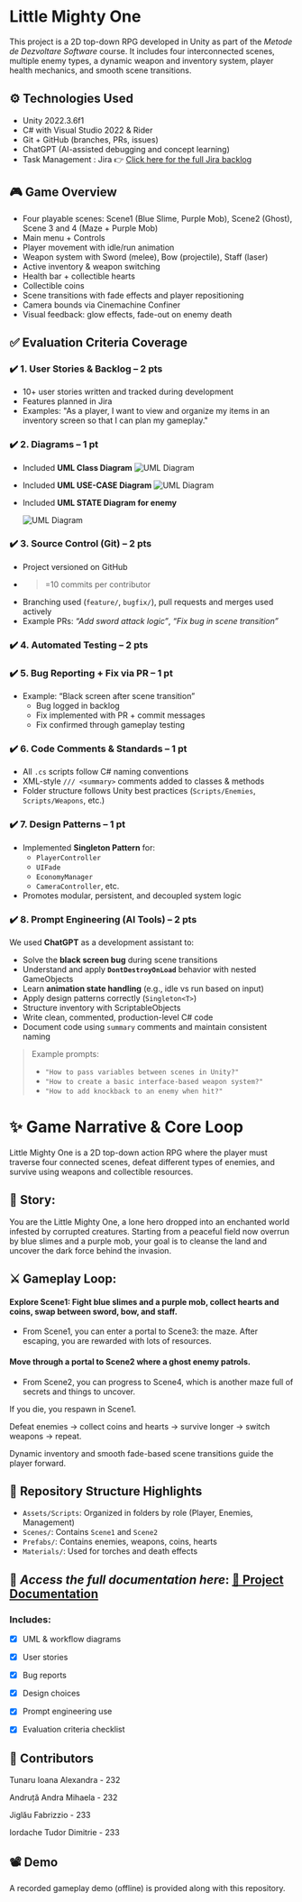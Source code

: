 # Little Mighty One

This project is a 2D top-down RPG developed in Unity as part of the *Metode de Dezvoltare Software* course. It includes four interconnected scenes, multiple enemy types, a dynamic weapon and inventory system, player health mechanics, and smooth scene transitions.



## ⚙️ Technologies Used
- Unity 2022.3.6f1
- C# with Visual Studio 2022 & Rider
- Git + GitHub (branches, PRs, issues)
- ChatGPT (AI-assisted debugging and concept learning)
- Task Management : Jira  👉 [Click here for the full Jira backlog](https://andraandruta60.atlassian.net/jira/software/projects/SCRUM/boards/1/backlog?epics=visible&atlOrigin=eyJpIjoiMmYwMWFmOGU0MGU0NGY5M2FiMTMyN2UzZDc4NTEzYTciLCJwIjoiaiJ9)



## 🎮 Game Overview
- Four playable scenes: Scene1 (Blue Slime, Purple Mob), Scene2 (Ghost), Scene 3 and 4 (Maze + Purple Mob)
- Main menu + Controls
- Player movement with idle/run animation
- Weapon system with Sword (melee), Bow (projectile), Staff (laser)
- Active inventory & weapon switching
- Health bar + collectible hearts
- Collectible coins
- Scene transitions with fade effects and player repositioning
- Camera bounds via Cinemachine Confiner
- Visual feedback: glow effects, fade-out on enemy death



## ✅ Evaluation Criteria Coverage

### ✔️ 1. User Stories & Backlog – **2 pts**
- 10+ user stories written and tracked during development  
- Features planned in Jira  
- Examples: "As a player, I want to view and organize my items in an inventory screen so that I can plan my gameplay."

### ✔️ 2. Diagrams – **1 pt**
- Included **UML Class Diagram**
  ![UML Diagram](images-for-readme/UML-MDS-final.drawio.png)
  
- Included **UML USE-CASE Diagram**
  ![UML Diagram](images-for-readme/UML-MDS-USE-CASE.drawio.png)
  
- Included **UML STATE Diagram for enemy**
  
  ![UML Diagram](images-for-readme/UML-MDS-StateDiagram-ENEMY.drawio.png)


### ✔️ 3. Source Control (Git) – **2 pts**
- Project versioned on GitHub  
- >=10 commits per contributor  
- Branching used (`feature/`, `bugfix/`), pull requests and merges used actively  
- Example PRs: *“Add sword attack logic”*, *“Fix bug in scene transition”*

### ✔️ 4. Automated Testing – **2 pts**


### ✔️ 5. Bug Reporting + Fix via PR – **1 pt**
- Example: “Black screen after scene transition”  
  - Bug logged in backlog  
  - Fix implemented with PR + commit messages  
  - Fix confirmed through gameplay testing

### ✔️ 6. Code Comments & Standards – **1 pt**
- All `.cs` scripts follow C# naming conventions  
- XML-style `/// <summary>` comments added to classes & methods  
- Folder structure follows Unity best practices (`Scripts/Enemies`, `Scripts/Weapons`, etc.)

### ✔️ 7. Design Patterns – **1 pt**
- Implemented **Singleton Pattern** for:
  - `PlayerController`
  - `UIFade`
  - `EconomyManager`
  - `CameraController`, etc.
- Promotes modular, persistent, and decoupled system logic

### ✔️ 8. Prompt Engineering (AI Tools) – **2 pts**
We used **ChatGPT** as a development assistant to:

- Solve the **black screen bug** during scene transitions
- Understand and apply **`DontDestroyOnLoad`** behavior with nested GameObjects
- Learn **animation state handling** (e.g., idle vs run based on input)
- Apply design patterns correctly (`Singleton<T>`)
- Structure inventory with ScriptableObjects
- Write clean, commented, production-level C# code
- Document code using `summary` comments and maintain consistent naming

> Example prompts:
> - `"How to pass variables between scenes in Unity?"`
> - `"How to create a basic interface-based weapon system?"`
> - `"How to add knockback to an enemy when hit?"`


# ✨ Game Narrative & Core Loop
Little Mighty One is a 2D top-down action RPG where the player must traverse four connected scenes, defeat different types of enemies, and survive using weapons and collectible resources.

## 🧙 Story:
You are the Little Mighty One, a lone hero dropped into an enchanted world infested by corrupted creatures. Starting from a peaceful field now overrun by blue slimes and a purple mob, your goal is to cleanse the land and uncover the dark force behind the invasion.

## ⚔️ Gameplay Loop:

#### Explore Scene1: Fight blue slimes and a purple mob, collect hearts and coins, swap between sword, bow, and staff.

- From Scene1, you can enter a portal to Scene3: the maze. After escaping, you are rewarded with lots of resources.

#### Move through a portal to Scene2 where a ghost enemy patrols.

- From Scene2, you can progress to Scene4, which is another maze full of secrets and things to uncover.

If you die, you respawn in Scene1.

Defeat enemies → collect coins and hearts → survive longer → switch weapons → repeat.

Dynamic inventory and smooth fade-based scene transitions guide the player forward.

## 📁 Repository Structure Highlights
- `Assets/Scripts`: Organized in folders by role (Player, Enemies, Management)
- `Scenes/`: Contains `Scene1` and `Scene2`
- `Prefabs/`: Contains enemies, weapons, coins, hearts
- `Materials/`: Used for torches and death effects


## 📎 *Access the full documentation here*:   [📄 Project Documentation](https://docs.google.com/document/d/1FYkPNgxL9V46p0bNFUEcMQqGQ7LHoYQzP_VeqZISp4U/edit?usp=sharing)


### Includes:

- [x] UML & workflow diagrams

- [x] User stories

- [x] Bug reports

- [x] Design choices

- [x] Prompt engineering use

- [x] Evaluation criteria checklist


## 📌 Contributors
Tunaru Ioana Alexandra - 232

Andruță Andra Mihaela - 232

Jiglău Fabrizzio - 233

Iordache Tudor Dimitrie - 233


## 📽 Demo
A recorded gameplay demo (offline) is provided along with this repository.

